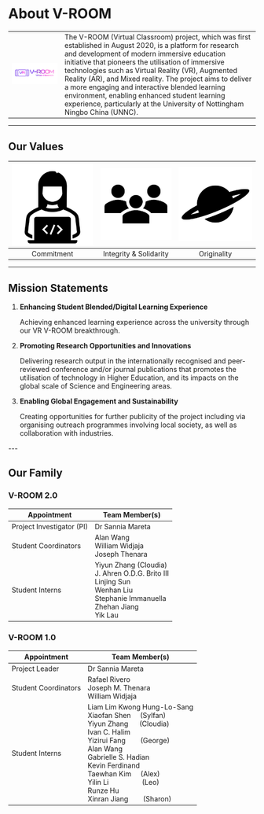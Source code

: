 # About V-ROOM



<table>
    <tr>
    	<td><img src="../img/V-ROOM_Logo.png" width=""></td>
        <td>The V-ROOM (Virtual Classroom) project, which was first established in August 2020, is a platform for research and development of modern immersive education initiative that pioneers the utilisation of immersive technologies such as Virtual Reality (VR), Augmented Reality (AR), and Mixed reality. The project aims to deliver a more engaging and interactive blended learning environment, enabling enhanced student learning experience, particularly at the University of Nottingham Ningbo China (UNNC).</td>
    </tr>
</table>

---

## Our Values

| ![commitment](../img/Commitment.svg) | ![integrity](../img/Solidarity.svg) | ![originality](../img/Originality.svg) |
|:---:|:---:|:---:|
| Commitment | Integrity &#38; Solidarity | Originality |

---

## Mission Statements

<ol>
    <li>
        <b>Enhancing Student Blended/Digital Learning Experience</b><br>
        <p>
            Achieving enhanced learning experience across the university through our VR V-ROOM breakthrough.		
        </p>
	</li>
    <li>
        <b>Promoting Research Opportunities and Innovations</b><br>
        <p>
            Delivering research output in the internationally recognised and peer-reviewed conference and/or journal publications that promotes the utilisation of technology in Higher Education, and its impacts on the global scale of Science and Engineering areas.
        </p>
    </li>
    <li>
    	<b>Enabling Global Engagement and Sustainability</b><br>
        <p>
           Creating opportunities for further publicity of the project including via organising outreach programmes involving local society, as well as collaboration with industries.
        </p>
    </li>
</ol>
---

## Our Family

### V-ROOM 2.0
| Appointment                       | Team Member(s)                                             |
| --------------------------------- | ---------------------------------------------------------- |
| Project Investigator (PI)         | Dr Sannia Mareta                                           | 
| Student Coordinators              | Alan Wang <br> William Widjaja <br> Joseph Thenara         |
| Student Interns                   | Yiyun Zhang (Cloudia) <br> J. Ahren O.D.G. Brito III <br> Linjing Sun <br> Wenhan Liu <br> Stephanie Immanuella <br> Zhehan Jiang <br> Yik Lau  |

### V-ROOM 1.0

| Appointment                                                 | Team Member(s)                                               |
| ----------------------------------------------------------- | ------------------------------------------------------------ |
| Project Leader                                              | Dr Sannia Mareta                                             |
| Student Coordinators 										  | Rafael Rivero <br> Joseph M. Thenara <br> William Widjaja    | 
| Student Interns                                             | Liam Lim Kwong Hung-Lo-Sang<br>Xiaofan Shen &nbsp;&nbsp;&nbsp; (Sylfan) <br>Yiyun Zhang &nbsp;&nbsp;&nbsp;&nbsp; (Cloudia)<br>Ivan C. Halim <br>Yizirui Fang &nbsp;&nbsp;&nbsp;&nbsp;&nbsp;&nbsp; (George) <br>Alan Wang <br>Gabrielle S. Hadian<br>Kevin Ferdinand<br>Taewhan Kim &nbsp;&nbsp;&nbsp; (Alex)<br>Yilin Li &nbsp;&nbsp;&nbsp;&nbsp;&nbsp;&nbsp;&nbsp;&nbsp;&nbsp;&nbsp;&nbsp;&nbsp;&nbsp;&nbsp;&nbsp;&nbsp; (Leo)<br>Runze Hu<br>Xinran Jiang &nbsp;&nbsp;&nbsp;&nbsp;&nbsp;&nbsp; (Sharon)<br> |

[//]: # (Co-Investigators &#38; <br>Staff Consultation Group Members)
[//]: # (Ms. Maxine Mou<br>Ms. Holly Nelson<br>Dr Mia Tedjosaputro<br>Dr Fui-Theng Leow<br>Dr Chiew-Foong Kwong<br>Dr Dave Towey<br>Dr Christian Mueller<br>Dr Dunant Halim<br>Ms Sherry Wei)
